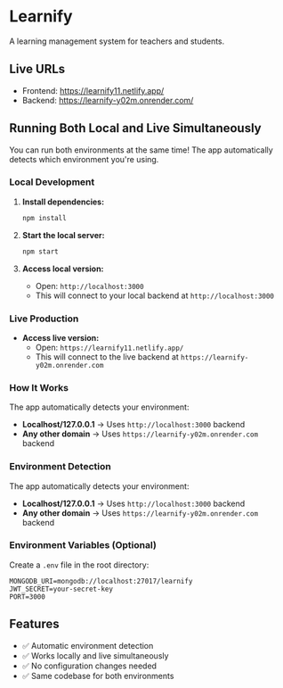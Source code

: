 # Learnify

A learning management system for teachers and students.

## Live URLs
- Frontend: https://learnify11.netlify.app/
- Backend: https://learnify-y02m.onrender.com/

## Running Both Local and Live Simultaneously

You can run both environments at the same time! The app automatically detects which environment you're using.

### Local Development

1. **Install dependencies:**
   ```bash
   npm install
   ```

2. **Start the local server:**
   ```bash
   npm start
   ```

3. **Access local version:**
   - Open: `http://localhost:3000`
   - This will connect to your local backend at `http://localhost:3000`

### Live Production

- **Access live version:**
  - Open: `https://learnify11.netlify.app/`
  - This will connect to the live backend at `https://learnify-y02m.onrender.com`

### How It Works

The app automatically detects your environment:
- **Localhost/127.0.0.1** → Uses `http://localhost:3000` backend
- **Any other domain** → Uses `https://learnify-y02m.onrender.com` backend

### Environment Detection

The app automatically detects your environment:
- **Localhost/127.0.0.1** → Uses `http://localhost:3000` backend
- **Any other domain** → Uses `https://learnify-y02m.onrender.com` backend

### Environment Variables (Optional)
Create a `.env` file in the root directory:
```
MONGODB_URI=mongodb://localhost:27017/learnify
JWT_SECRET=your-secret-key
PORT=3000
```

## Features

- ✅ Automatic environment detection
- ✅ Works locally and live simultaneously
- ✅ No configuration changes needed
- ✅ Same codebase for both environments